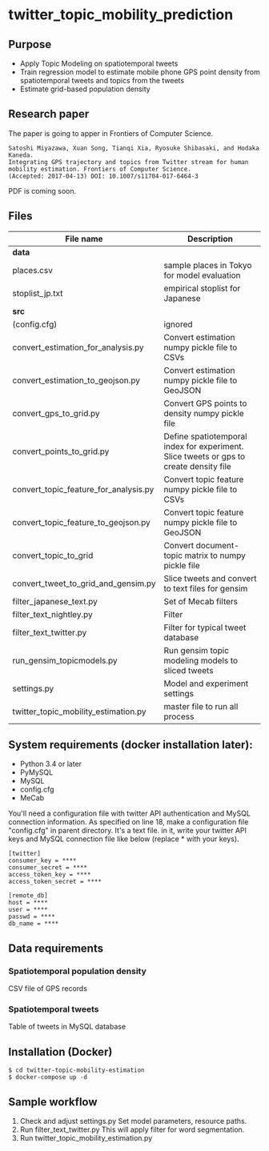 # twitter_topic_mobility_prediction

## Purpose
- Apply Topic Modeling on spatiotemporal tweets
- Train regression model to estimate mobile phone GPS point density from spatiotemporal tweets and topics from the tweets
- Estimate grid-based population density

## Research paper
The paper is going to apper in Frontiers of Computer Science.

    Satoshi Miyazawa, Xuan Song, Tianqi Xia, Ryosuke Shibasaki, and Hodaka Kaneda.
    Integrating GPS trajectory and topics from Twitter stream for human mobility estimation. Frontiers of Computer Science.
    (Accepted: 2017-04-13) DOI: 10.1007/s11704-017-6464-3

PDF is coming soon.

## Files

| File name     | Description                    |
| ------------- | ------------------------------ |
| **data** ||
| places.csv | sample places in Tokyo for model evaluation |
| stoplist_jp.txt | empirical stoplist for Japanese |
| **src** ||
| (config.cfg) | ignored |
| convert_estimation_for_analysis.py | Convert estimation numpy pickle file to CSVs |
| convert_estimation_to_geojson.py | Convert estimation numpy pickle file to GeoJSON |
| convert_gps_to_grid.py | Convert GPS points to density numpy pickle file |
| convert_points_to_grid.py | Define spatiotemporal index for experiment. Slice tweets or gps to create density file |
| convert_topic_feature_for_analysis.py | Convert topic feature numpy pickle file to CSVs |
| convert_topic_feature_to_geojson.py | Convert topic feature numpy pickle file to GeoJSON |
| convert_topic_to_grid | Convert document-topic matrix to numpy pickle file|
| convert_tweet_to_grid_and_gensim.py | Slice tweets and convert to text files for gensim |
| filter_japanese_text.py | Set of Mecab filters |
| filter_text_nightley.py | Filter |
| filter_text_twitter.py | Filter for typical tweet database |
| run_gensim_topicmodels.py | Run gensim topic modeling models to sliced tweets |
| settings.py | Model and experiment settings |
| twitter_topic_mobility_estimation.py | master file to run all process |

## System requirements (docker installation later):
* Python 3.4 or later
* PyMySQL
* MySQL
* config.cfg
* MeCab

You'll need a configuration file with twitter API authentication and MySQL connection information.
As specified on line 18, make a configuration file "config.cfg" in parent directory.
It's a text file. in it, write your twitter API keys and MySQL
connection file like below (replace * with your keys).

```
[twitter]
consumer_key = ****
consumer_secret = ****
access_token_key = ****
access_token_secret = ****

[remote_db]
host = ****
user = ****
passwd = ****
db_name = ****
```

## Data requirements
### Spatiotemporal population density
CSV file of GPS records

### Spatiotemporal tweets
Table of tweets in MySQL database


## Installation (Docker)
```
$ cd twitter-topic-mobility-estimation
$ docker-compose up -d
```

<!--## Testing-->
<!--Run `python setup.py test`-->

## Sample workflow

1. Check and adjust settings.py
    Set model parameters, resource paths.
2. Run filter_text_twitter.py
    This will apply filter for word segmentation.
3. Run twitter_topic_mobility_estimation.py